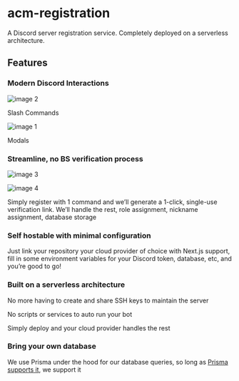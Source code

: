 # acm-registration

A Discord server registration service. Completely deployed on a serverless architecture. 

## Features

### Modern Discord Interactions

![image 2](https://user-images.githubusercontent.com/8981287/185510392-ddfa158c-a7d8-478b-bf58-6f5970358ec6.png)


Slash Commands

![image 1](https://user-images.githubusercontent.com/8981287/185510406-782de589-5878-4198-b5cc-a722e415b3cb.png)

Modals

### Streamline, no BS verification process

![image 3](https://user-images.githubusercontent.com/8981287/185510418-7de94b94-f359-4083-9f4d-575cc965f595.png)


![image 4](https://user-images.githubusercontent.com/8981287/185510421-e8f54e95-7872-4c88-a2a1-45abedd2899f.png)


Simply register with 1 command and we’ll generate a 1-click, single-use verification link. We’ll handle the rest, role assignment, nickname assignment, database storage

### Self hostable with minimal configuration

Just link your repository your cloud provider of choice with Next.js support, fill in some environment variables for your Discord token, database, etc, and you’re good to go!

### Built on a serverless architecture

No more having to create and share SSH keys to maintain the server

No scripts or services to auto run your bot

Simply deploy and your cloud provider handles the rest

### Bring your own database

We use Prisma under the hood for our database queries, so long as [Prisma supports it](https://www.prisma.io/docs/reference/database-reference/supported-databases), we support it
